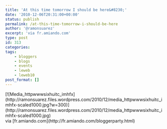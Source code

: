 ```yaml
---
title: 'At this time tomorrow I should be here&#8230;'
date: '2010-12-06T20:31:00+00:00'
status: publish
permalink: /at-this-time-tomorrow-i-should-be-here
author: '@ramonsuarez'
excerpt: 'via fr.amiando.com'
type: post
id: 313
categories:
tags:
    - bloggers
    - blogs
    - events
    - leweb
    - leweb10
post_format: []
---
```

<div class="p_embed p_image_embed">[![Media_httpwwwsixhuitc_imhfx](http://ramonsuarez.files.wordpress.com/2010/12/media_httpwwwsixhuitc_imhfx-scaled1000.jpg?w=300)](http://ramonsuarez.files.wordpress.com/2010/12/media_httpwwwsixhuitc_imhfx-scaled1000.jpg)</div>via [fr.amiando.com](http://fr.amiando.com/bloggerparty.html)</div></div>